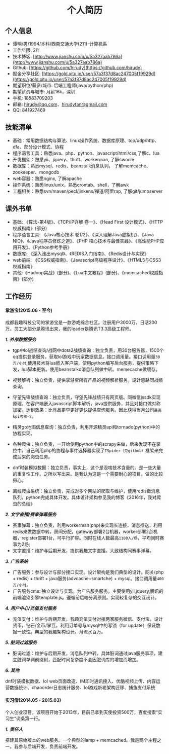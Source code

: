 <center><h1>个人简历</h1></center>

## 个人信息

- 谭明/男/1994/本科/西南交通大学(211)-计算机系
- 工作年限: 2年
- 技术博客: [http://www.jianshu.com/u/5a327aab786a](http://www.jianshu.com/u/5a327aab786a)
- Github: [https://github.com/hirudy](https://github.com/hirudy)
- 掘金分享社区: [https://gold.xitu.io/user/57a3f37d8ac247005f19929d](https://gold.xitu.io/user/57a3f37d8ac247005f19929d)
- 期望职位/薪资/城市: 后端工程师(java/python/php)
- 期望薪资与城市: 月薪16k，深圳
- 手机: 18583709203
- 邮箱: hirudy@qq.com、hirudytan@gmail.com
- QQ: 841927469

## 技能清单

- 基础：常用数据结构与算法、linux操作系统、数据库原理、tcp/udp/http、dfa、部分设计模式、协程
- 程序语言工具：熟悉java、php、python、javascript/html/css,了解c、lua
- 开发框架：熟悉yii、jquery、thrift、workerman, 了解swoole
- 数据库：熟悉mysql、redis、beanstalk消息队列， 了解memcache、zookeeper、mongodb
- web容器：熟悉nginx, 了解apache
- 操作系统：熟悉linux/unix，熟悉crontab、shell，了解awk
- 工程相关：熟悉svn/maven/pecl/jinkens/禅道/阿里rap, 了解git/jumpserver

## 课外书单
- 基础: 《算法-第4版》、《TCP/IP详解 卷一》、《Head First 设计模式》、《HTTP权威指南》(部分)
- 程序语言工具: 《Java核心技术 卷1/2》、《深入理解Java虚拟机》、《Java NIO》、《Java程序员修炼之道》、《PHP 核心技术与最佳实践》、《高性能PHP应用开发》、《Python参考手册》
- 数据库: 《深入浅出mysql》、《REDIS入门指南》、《Redis设计与实现》
- web前端: 《CSS权威指南》、《Javascript高级程序设计》、《HTML5与CSS3权威指南》
- 其他:《Hadoop实战》(部分)、《Lua中文教程》(部分)、《memcached权威指南》(部分)

## 工作经历
#### 掌游宝(2015.06 - 至今)
成都我趣科技公司的掌游宝是一款游戏综合社区。注册用户3000万，日活200万。员工大部分是腾讯出来，我的leader是腾讯T3.3高级工程师。

***1. 外部数据服务***

- tgp中lol战绩查询/战网中dota2战绩查询：独立负责，用30台服务器，1500个qq提供登录服务，获取lol游戏中玩家数据信息。接口调用量。接口调用量`30万/小时`,使用技术将lua嵌入客户端，使用python编写后台服务，提供策略下发，lua脚本更新。使用beanstalkd消息队列做中转。memecache做缓存。
- 视频解析：独立负责，提供掌游宝所有产品的视频解析服务。设计思路同战绩查询。
- 守望先锋战绩查询：独立负责，守望先锋战绩只有网页版。同微信jssdk实现原理。在客户端嵌入javascript脚本解析，java提供服务，并且对接口做对称加密。达到效果：比竞品更早更好更快提供查询服务。因此获得当月公司`最高kpi考核-S`。
- 精灵go地图信息查询：独立负责，利用开源精灵api和tornado(python)中的协程实现。
- 各种爬虫：独立负责，一开始使用python中的scrapy来做，后来发现不在掌控中，自己利用php的协程与事件选择器实现了`TSpider（见github）`框架来完成后来的爬虫任务。
- dnf时装模拟数据：独立负责，事实上，这个是没啥技术含量的。是一些大量的重复性工作。之所以写出来。是我认为这是一个需要耐心的项目。做的比较揪心。

- 离线爬虫系统：独立负责，完成对多个网站的爬取与维护，使用redis做消息队列，python完成具体开发。具体设计架构参见我的博客《2016年，我对爬虫的总结》

***2. 文字直播/赛事弹幕服务***

- 赛事弹幕：独立负责，利用workerman(php)来实现长连接，消息推送，利用redis来做数据中转，房间分配。gateway部署2台机器，worker部署2台机器，register部署1台，可平行扩容。同时在线人数最高`1100人/场`，平均同时赛事为2场;
- 文字直播：维护与后期开发，提供我趣文字直播。大致结构同赛事弹幕。

***3. 广告系统***

- 广告服务：参与设计与部分接口实现。设计架构是我们典型的设计。网关(php + redis) + thrift + java服务(advcache+smartche) + mysql。接口调用量`400万/小时`。
- 广告服务cms: 独立设计与实现。为广告服务服务。主要使用yii,jquery,腾讯的前端渲染引擎template.js。遵循前后端分离原则。实现较复杂的交互设计。

***4. 用户中心/充值支付服务***

- 充值支付：维护与后期开发，我趣充值支付对接两家服务微信、支付宝。设计货币，钻石/金币/掌豆。利用订单号与mysql中的写锁（for update）保证数据一致性。典型的我趣架构设计。月流水百万。

***5. 脏词过滤服务***

- 脏词过滤：维护与后期开发，消息队列中转，具体脏词通过java服务事项，建立脏词单词前缀树，匹配时间复杂度不会因脏词库的增加而增加。

***6. 其他***

dnf时装模拟数据、lol web页面改造、IM即时通讯接入、优酷视频上传、内容运营数据统计、chaoorder日志统计服务、lol游戏新老架构迁移、捕鱼支付系统

#### 实习僧(2014.05 - 2015.03)
个人创业项目，该项目开始于2013年，目前已拿到天使投资500万，百度搜索“实习生”词条第一行。

***1. 责任人***

搭建其原始版本的web服务。一个典型的lamp + memcached。我是两个主程之一。我参与后端开发，负责前端开发。